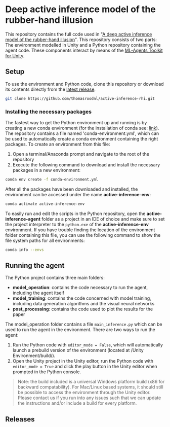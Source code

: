 # Deep active inference model of the rubber-hand illusion

This repository contains the full code used in "[A deep active inference model of the rubber-hand illusion](https://arxiv.org/abs/2008.07408)". This repository consists of two parts: The environment modelled in Unity and a Python repository containing the agent code. These components interact by means of the [ML-Agents Toolkit for Unity](https://github.com/Unity-Technologies/ml-agents).


## Setup
To use the environment and Python code, clone this repository or download its contents directly from the [latest release](#releases). 
```sh
git clone https://github.com/thomasroodnl/active-inference-rhi.git
```
### Installing the necessary packages
The fastest way to get the Python environment up and running is by creating a new conda environment (for the installation of conda see: [link](https://conda.io/projects/conda/en/latest/user-guide/install/index.html)). The repository contains a file named 'conda-environment.yml', which can be used to automatically create a conda environment containing the right packages. To create an environment from this file:
1. Open a terminal/Anaconda prompt and navigate to the root of the repository
2. Execute the following command to download and install the necessary packages in a new environment:
```sh
conda env create -f conda-environment.yml
```
After all the packages have been downloaded and installed, the environment can be accessed under the name **active-inference-env**:
```sh
conda activate active-inference-env
```
To easily run and edit the scripts in the Python repository, open the **active-inference-agent** folder as a project in an IDE of choice and make sure to set the project interpreter to the `python.exe` of the **active-inference-env** environment. If you have trouble finding the location of the environment folder containing this file, you can use the following command to show the file system paths for all environments:
```sh
conda info --envs
```


## Running the agent
The Python project contains three main folders:
* **model_operation**: contains the code necessary to run the agent, including the agent itself
* **model_training**: contains the code concerned with model training, including data generation algorithms and the visual neural networks
* **post_processing**: contains the code used to plot the results for the paper


The model_operation folder contains a file `main_inference.py` which can be used to run the agent in the environment. There are two ways to run the agent:
1. Run the Python code with `editor_mode = False`, which will automatically launch a prebuild version of the environment (located at /Unity Environment/build/).
2. Open the Unity project in the Unity editor, run the Python code with `editor_mode = True` and click the play button in the Unity editor when prompted in the Python console.
> Note: the build included is a universal Windows platform build (x86 for backward compatability). For Mac/Linux based systems, it should still be possible to access the environment through the Unity editor. Please contact us if you run into any issues such that we can update the instructions and/or include a build for every platform.  

## Releases



